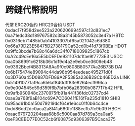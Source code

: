 # 跨鏈代幣說明
代幣	 ERC20合约	                                    HRC20合约
USDT	0xdac17f958d2ee523a2206206994597c13d831ec7	0xa71edc38d189767582c38a3145b5873052c3e47a
HBTC	0x0316eb71485b0ab14103307bf65a021042c6d380	0x66a79D23E58475D2738179Ca52cd0b41d73f0BEa
HDOT	0x9ffc3bcde7b68c46a6dc34f0718009925c1867cb	0xA2c49cEe16a5E5bDEFDe931107dc1fae9f7773E3
USDC	0xa0b86991c6218b36c1d19d4a2e9eb0ce3606eb48	0x9362Bbef4B8313A8Aa9f0c9808B80577Aa26B73B
DAI	  0x6b175474e89094c44da98b954eedeac495271d0f	0x3D760a45D0887DFD89A2F5385a236B29Cb46ED2a
LINK	0x514910771af9ca656af840dff83e8264ecf986ca	0x9e004545c59d359f6b7bfb06a26390b087717b42
HFIL	0x9afb950948c2370975fb91a441f36fdc02737cd4	0xae3a768f9aB104c69A7CD6041fE16fFa235d1810
SHIB	0x95ad61b0a150d79219dcf64e1e6cc01f0b64c4ce	0xdd86dd2dc0aca2a8f41a680fc1f88ec1b7fc9b09
HBCH	0xaac679720204aaa68b6c5000aa87d789a3ca0aa5	0xeF3CEBD77E0C52cb6f60875d9306397B5Caca375
